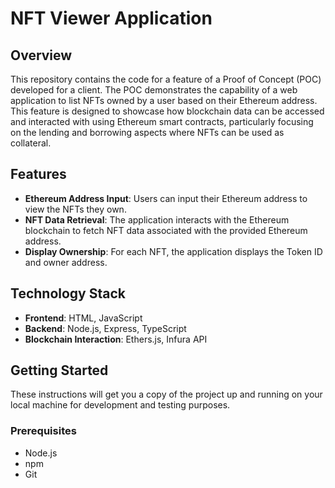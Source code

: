 # NFT Viewer Application

## Overview

This repository contains the code for a feature of a Proof of Concept (POC) developed for a client. The POC demonstrates the capability of a web application to list NFTs owned by a user based on their Ethereum address. This feature is designed to showcase how blockchain data can be accessed and interacted with using Ethereum smart contracts, particularly focusing on the lending and borrowing aspects where NFTs can be used as collateral.

## Features

- **Ethereum Address Input**: Users can input their Ethereum address to view the NFTs they own.
- **NFT Data Retrieval**: The application interacts with the Ethereum blockchain to fetch NFT data associated with the provided Ethereum address.
- **Display Ownership**: For each NFT, the application displays the Token ID and owner address.

## Technology Stack

- **Frontend**: HTML, JavaScript
- **Backend**: Node.js, Express, TypeScript
- **Blockchain Interaction**: Ethers.js, Infura API

## Getting Started

These instructions will get you a copy of the project up and running on your local machine for development and testing purposes.

### Prerequisites

- Node.js
- npm
- Git

